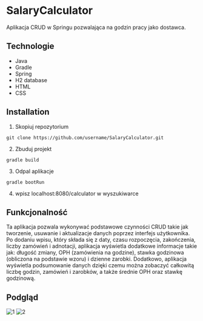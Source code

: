# SalaryCalculator

 Aplikacja CRUD w Springu pozwalająca na godzin pracy jako dostawca.

## Technologie

* Java
* Gradle
* Spring
* H2 database
* HTML
* CSS

## Installation

1. Skopiuj repozytorium

```
git clone https://github.com/username/SalaryCalculator.git
```

2. Zbuduj projekt

```
gradle build
```

3. Odpal aplikacje

```
gradle bootRun
```

4. wpisz localhost:8080/calculator w wyszukiwarce

## Funkcjonalność

Ta aplikacja pozwala wykonywać podstawowe czynności CRUD takie jak tworzenie, usuwanie i aktualizacje danych poprzez interfejs użytkownika. Po dodaniu wpisu, który
składa się z daty, czasu rozpoczęcia, zakończenia, liczby zamówień i adnotacji, aplikacja wyświetla dodatkowe informacje takie jak: długość zmiany, OPH (zamówienia
na godzine), stawka godzinowa (obliczona na podstawie wzoru) i dzienne zarobki. Dodatkowo, aplikacja wyświetla podsumowanie danych dzięki czemu można zobaczyć
całkowitą liczbę godzin, zamówień i zarobków, a także średnie OPH oraz stawkę godzinową.

## Podgląd

![1](https://user-images.githubusercontent.com/100945601/230721251-19cbacd7-dee8-4294-b35a-c9330b98b980.png)
![2](https://user-images.githubusercontent.com/100945601/230722244-186799c9-a7b5-43af-9aae-9f3e06ce9eac.png)
